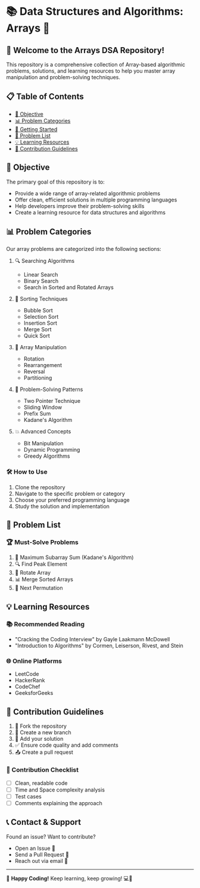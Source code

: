 # 📚 Data Structures and Algorithms: Arrays 🧩

## 🌟 Welcome to the Arrays DSA Repository! 

This repository is a comprehensive collection of Array-based algorithmic problems, solutions, and learning resources to help you master array manipulation and problem-solving techniques.

## 📋 Table of Contents

- [🎯 Objective](#-objective)
- [📊 Problem Categories](#-problem-categories)
- [🚀 Getting Started](#-getting-started)
- [📝 Problem List](#-problem-list)
- [💡 Learning Resources](#-learning-resources)
- [🤝 Contribution Guidelines](#-contribution-guidelines)

## 🎯 Objective

The primary goal of this repository is to:
- Provide a wide range of array-related algorithmic problems
- Offer clean, efficient solutions in multiple programming languages
- Help developers improve their problem-solving skills
- Create a learning resource for data structures and algorithms

## 📊 Problem Categories

Our array problems are categorized into the following sections:

1. 🔍 Searching Algorithms
   - Linear Search
   - Binary Search
   - Search in Sorted and Rotated Arrays

2. 🔢 Sorting Techniques
   - Bubble Sort
   - Selection Sort
   - Insertion Sort
   - Merge Sort
   - Quick Sort

3. 🧮 Array Manipulation
   - Rotation
   - Rearrangement
   - Reversal
   - Partitioning

4. 🧪 Problem-Solving Patterns
   - Two Pointer Technique
   - Sliding Window
   - Prefix Sum
   - Kadane's Algorithm

5. 💥 Advanced Concepts
   - Bit Manipulation
   - Dynamic Programming
   - Greedy Algorithms


### 🛠️ How to Use
1. Clone the repository
2. Navigate to the specific problem or category
3. Choose your preferred programming language
4. Study the solution and implementation

## 📝 Problem List

### 🏆 Must-Solve Problems
1. 🔢 Maximum Subarray Sum (Kadane's Algorithm)
2. 🔍 Find Peak Element
3. 🔄 Rotate Array
4. 📊 Merge Sorted Arrays
5. 🧩 Next Permutation

## 💡 Learning Resources

### 📚 Recommended Reading
- "Cracking the Coding Interview" by Gayle Laakmann McDowell
- "Introduction to Algorithms" by Cormen, Leiserson, Rivest, and Stein

### 🌐 Online Platforms
- LeetCode
- HackerRank
- CodeChef
- GeeksforGeeks

## 🤝 Contribution Guidelines

1. 🍴 Fork the repository
2. 🌿 Create a new branch
3. 🧩 Add your solution
4. ✅ Ensure code quality and add comments
5. 📤 Create a pull request

### 📝 Contribution Checklist
- [ ] Clean, readable code
- [ ] Time and Space complexity analysis
- [ ] Test cases
- [ ] Comments explaining the approach

## 📞 Contact & Support

Found an issue? Want to contribute? 
- Open an Issue 🐞
- Send a Pull Request 🚀
- Reach out via email 📧

---

🌈 **Happy Coding!** Keep learning, keep growing! 💻🚀

